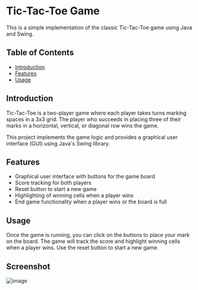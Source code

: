 # Tic-Tac-Toe Game

This is a simple implementation of the classic Tic-Tac-Toe game using Java and Swing.

## Table of Contents

- [Introduction](#introduction)
- [Features](#features)
- [Usage](#usage)

## Introduction

Tic-Tac-Toe is a two-player game where each player takes turns marking spaces in a 3x3 grid. The player who succeeds in placing three of their marks in a horizontal, vertical, or diagonal row wins the game.

This project implements the game logic and provides a graphical user interface (GUI) using Java's Swing library.

## Features

- Graphical user interface with buttons for the game board
- Score tracking for both players
- Reset button to start a new game
- Highlighting of winning cells when a player wins
- End game functionality when a player wins or the board is full


## Usage
Once the game is running, you can click on the buttons to place your mark on the board. The game will track the score and highlight winning cells when a player wins. Use the reset button to start a new game.




## Screenshot

![image](https://github.com/BugraTohumcu/java-swing-tic-tac-toe/assets/131613423/853b565a-d1f5-4fde-9e56-89871dda601f)




